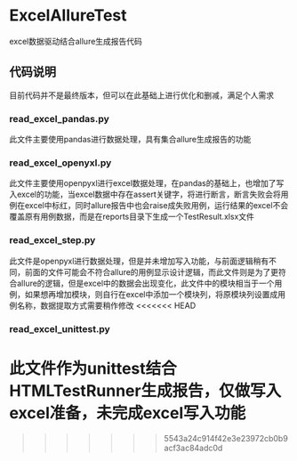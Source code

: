 # ExcelAllureTest
excel数据驱动结合allure生成报告代码

## 代码说明
目前代码并不是最终版本，但可以在此基础上进行优化和删减，满足个人需求
### read_excel_pandas.py
此文件主要使用pandas进行数据处理，具有集合allure生成报告的功能

### read_excel_openyxl.py
此文件主要使用openpyxl进行excel数据处理，在pandas的基础上，也增加了写入excel的功能，当excel数据中存在assert关键字，将进行断言，断言失败会将用例在excel中标红，同时allure报告中也会raise成失败用例，运行结果的excel不会覆盖原有用例数据，而是在reports目录下生成一个TestResult.xlsx文件

### read_excel_step.py
此文件是openpyxl进行数据处理，但是并未增加写入功能，与前面逻辑稍有不同，前面的文件可能会不符合allure的用例显示设计逻辑，而此文件则是为了更符合allure的逻辑，但是excel中的数据会出现变化，此文件中的模块相当于一个用例，如果想再增加模块，则自行在excel中添加一个模块列，将原模块列设置成用例名称，数据提取方式需要稍作修改
<<<<<<< HEAD

### read_excel_unittest.py
此文件作为unittest结合HTMLTestRunner生成报告，仅做写入excel准备，未完成excel写入功能
=======
>>>>>>> 5543a24c914f42e3e23972cb0b9acf3ac84adc0d
